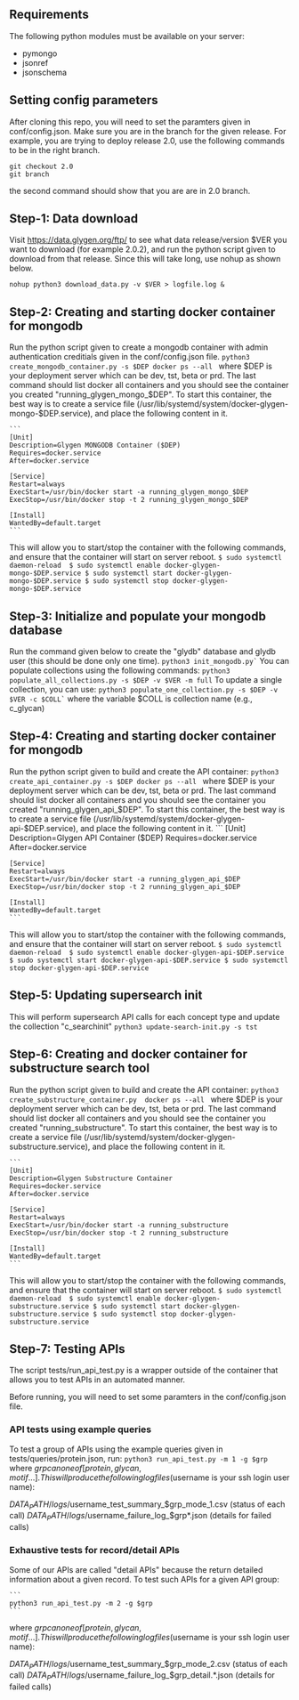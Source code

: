 ## Requirements
The following python modules must be available on your server:

* pymongo
* jsonref
* jsonschema


## Setting config parameters
After cloning this repo, you will need to set the paramters given in
conf/config.json. Make sure you are in the branch for the given release.
For example, you are trying to deploy release 2.0, use the following 
commands to be in the right branch.
   ```
   git checkout 2.0
   git branch
   ```
the second command should show that you are are in 2.0 branch.



## Step-1: Data download
Visit https://data.glygen.org/ftp/ to see what data release/version $VER you want to 
download (for example 2.0.2), and run the python script given to download from
that release. Since this will take long, use nohup as shown below.

   ```
   nohup python3 download_data.py -v $VER > logfile.log & 
   ```


## Step-2: Creating and starting docker container for mongodb
Run the python script given to create a mongodb container with admin
authentication creditials given in the conf/config.json file.
    ```
    python3 create_mongodb_container.py -s $DEP
    docker ps --all 
    ```
where $DEP is your deployment server which can be  dev, tst, beta or prd.
The last command should list docker all containers and you should see the container
you created "running_glygen_mongo_$DEP". To start this container, the best way is
to create a service file (/usr/lib/systemd/system/docker-glygen-mongo-$DEP.service),
and place the following content in it. 

    ```
    [Unit]
    Description=Glygen MONGODB Container ($DEP)
    Requires=docker.service
    After=docker.service

    [Service]
    Restart=always
    ExecStart=/usr/bin/docker start -a running_glygen_mongo_$DEP
    ExecStop=/usr/bin/docker stop -t 2 running_glygen_mongo_$DEP

    [Install]
    WantedBy=default.target
    ```

This will allow you to start/stop the container with the following commands, and ensure
that the container will start on server reboot.
    ```
    $ sudo systemctl daemon-reload 
    $ sudo systemctl enable docker-glygen-mongo-$DEP.service
    $ sudo systemctl start docker-glygen-mongo-$DEP.service
    $ sudo systemctl stop docker-glygen-mongo-$DEP.service
    ```


## Step-3: Initialize and populate your mongodb database
 Run the command given below to create the "glydb" database and glydb user
(this should be done only one time). 
    ```
    python3 init_mongodb.py`
    ```
You can populate collections using the following commands:
    ```
    python3 populate_all_collections.py -s $DEP -v $VER -m full
    ```
To update a single collection, you can use:
    ```
    python3 populate_one_collection.py -s $DEP -v $VER -c $COLL`
    ```
where the variable $COLL is collection name (e.g., c_glycan)



## Step-4: Creating and starting docker container for mongodb
Run the python script given to build and create the API container:
    ```
    python3 create_api_container.py -s $DEP
    docker ps --all 
    ```
where $DEP is your deployment server which can be  dev, tst, beta or prd.
The last command should list docker all containers and you should see the container
you created "running_glygen_api_$DEP". To start this container, the best way is
to create a service file (/usr/lib/systemd/system/docker-glygen-api-$DEP.service),
and place the following content in it. 
    ```
    [Unit]
    Description=Glygen API Container ($DEP)
    Requires=docker.service
    After=docker.service

    [Service]
    Restart=always
    ExecStart=/usr/bin/docker start -a running_glygen_api_$DEP
    ExecStop=/usr/bin/docker stop -t 2 running_glygen_api_$DEP

    [Install]
    WantedBy=default.target
    ```

This will allow you to start/stop the container with the following commands, and ensure
that the container will start on server reboot.
    ```
    $ sudo systemctl daemon-reload 
    $ sudo systemctl enable docker-glygen-api-$DEP.service
    $ sudo systemctl start docker-glygen-api-$DEP.service
    $ sudo systemctl stop docker-glygen-api-$DEP.service
    ```


## Step-5: Updating supersearch init 
This will perform supersearch API calls for each concept type and
update the collection "c_searchinit"
    ```
    python3 update-search-init.py -s tst
    ```


## Step-6: Creating and docker container for substructure search tool
Run the python script given to build and create the API container:
    ```
    python3 create_substructure_container.py 
    docker ps --all 
    ```
where $DEP is your deployment server which can be  dev, tst, beta or prd.
The last command should list docker all containers and you should see the container
you created "running_substructure". To start this container, the best way is
to create a service file (/usr/lib/systemd/system/docker-glygen-substructure.service),
and place the following content in it. 

    ```
    [Unit]
    Description=Glygen Substructure Container
    Requires=docker.service
    After=docker.service

    [Service]
    Restart=always
    ExecStart=/usr/bin/docker start -a running_substructure
    ExecStop=/usr/bin/docker stop -t 2 running_substructure

    [Install]
    WantedBy=default.target
    ```

This will allow you to start/stop the container with the following commands, and ensure
that the container will start on server reboot.
    ```
    $ sudo systemctl daemon-reload 
    $ sudo systemctl enable docker-glygen-substructure.service
    $ sudo systemctl start docker-glygen-substructure.service
    $ sudo systemctl stop docker-glygen-substructure.service
    ```


## Step-7: Testing APIs
The script tests/run_api_test.py is a wrapper outside of the container 
that allows you to test APIs in an automated manner. 

Before running, you will need to set some paramters in the 
conf/config.json file.

### API tests using example queries
To test a group of APIs using the example queries given in 
tests/queries/protein.json, run:
    ```
    python3 run_api_test.py -m 1 -g $grp
    ```
where $grp can one of [protein, glycan, motif ...]. This will produce 
the following log files ($username is your ssh login user name):

$DATA_PATH/logs/$username_test_summary_$grp_mode_1.csv (status of each call)
$DATA_PATH/logs/$username_failure_log_$grp*.json (details for failed calls)


### Exhaustive tests for record/detail APIs
Some of our APIs are called "detail APIs" because the return detailed
information about a given record. To test such APIs for a given API group:

    ```
    python3 run_api_test.py -m 2 -g $grp
    ```
where $grp can one of [protein, glycan, motif ...]. This will produce 
the following log files ($username is your ssh login user name):

$DATA_PATH/logs/$username_test_summary_$grp_mode_2.csv (status of each call)
$DATA_PATH/logs/$username_failure_log_$grp_detail.*.json (details for failed calls)




